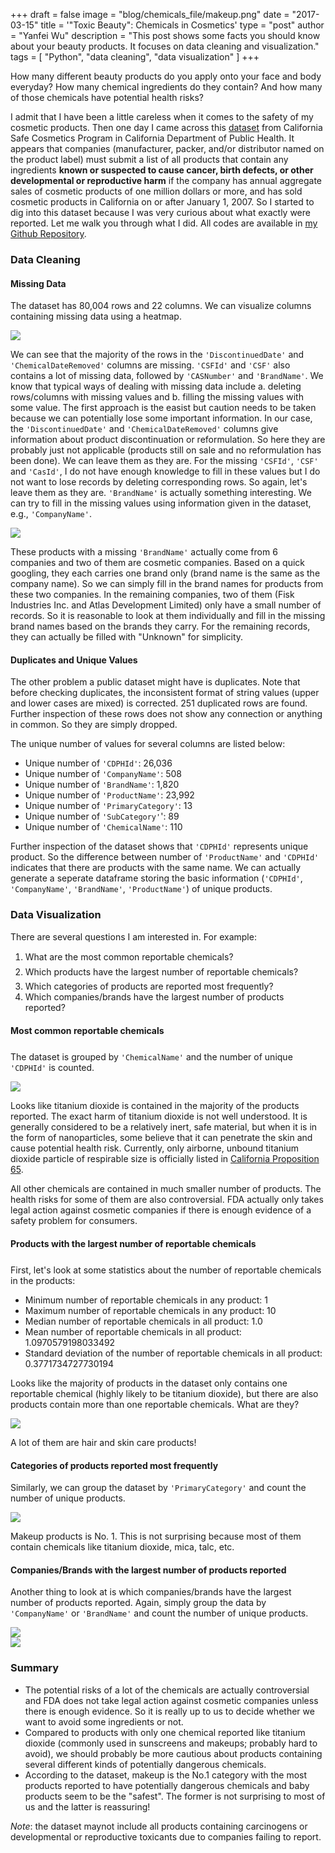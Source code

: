 +++
draft = false
image = "blog/chemicals_file/makeup.png"
date = "2017-03-15"
title = '"Toxic Beauty": Chemicals in Cosmetics'
type = "post"
author = "Yanfei Wu"
description = "This post shows some facts you should know about your beauty products. It focuses on data cleaning and visualization."
tags = [
"Python",
"data cleaning",
"data visualization"
]
+++



How many different beauty products do you apply onto your face and body everyday? How many chemical ingredients do they contain? And how many of those chemicals have potential health risks?   

I admit that I have been a little careless when it comes to the safety of my cosmetic products. Then one day I came across this [dataset](https://www.healthdata.gov/dataset/chemicals-cosmetics) from California Safe Cosmetics Program in California Department of Public Health. It appears that companies (manufacturer, packer, and/or distributor named on the product label) must submit a list of all products that contain any ingredients **known or suspected to cause cancer, birth defects, or other developmental or reproductive harm** if the company has annual aggregate sales of cosmetic products of one million dollars or more, and has sold cosmetic products in California on or after January 1, 2007. So I started to dig into this dataset because I was very curious about what exactly were reported. Let me walk you through what I did. All codes are available in [my Github Repository](https://github.com/yanfei-wu/chemical_cosmetic). 

### Data Cleaning 
#### Missing Data 
The dataset has 80,004 rows and 22 columns. We can visualize columns containing missing data using a heatmap.  

<img src="../chemicals_file/missingdata.png" class="img-responsive" style="display: block; margin: auto;" />

We can see that the majority of the rows in the `'DiscontinuedDate'` and `'ChemicalDateRemoved'` columns are missing. `'CSFId'` and `'CSF'` also contains a lot of missing data, followed by `'CASNumber'` and `'BrandName'`. We know that typical ways of dealing with missing data include a. deleting rows/columns with missing values and b. filling the missing values with some value. The first approach is the easist but caution needs to be taken because we can potentially lose some important information. In our case, the `'DiscontinuedDate'` and `'ChemicalDateRemoved'` columns give information about product discontinuation or reformulation. So here they are probably just not applicable (products still on sale and no reformulation has been done). We can leave them as they are. For the missing `'CSFId'`, `'CSF'` and `'CasId'`, I do not have enough knowledge to fill in these values but I do not want to lose records by deleting corresponding rows. So again, let's leave them as they are. `'BrandName'` is actually something interesting. We can try to fill in the missing values using information given in the dataset, e.g., `'CompanyName'`.

<img src="../chemicals_file/missingdata_company.png" class="img-responsive" style="display: block; margin: auto;" />

These products with a missing `'BrandName'` actually come from 6 companies and two of them are cosmetic companies. Based on a quick googling, they each carries one brand only (brand name is the same as the company name). So we can simply fill in the brand names for products from these two companies. In the remaining companies, two of them (Fisk Industries Inc. and Atlas Development Limited) only have a small number of records. So it is reasonable to look at them individually and fill in the missing brand names based on the brands they carry. For the remaining records, they can actually be filled with "Unknown" for simplicity.


#### Duplicates and Unique Values  
The other problem a public dataset might have is duplicates. Note that before checking duplicates, the inconsistent format of string values (upper and lower cases are mixed) is corrected. 251 duplicated rows are found. Further inspection of these rows does not show any connection or anything in common. So they are simply dropped.   

The unique number of values for several columns are listed below: 

- Unique number of `'CDPHId'`: 26,036 
- Unique number of `'CompanyName'`: 508
- Unique number of `'BrandName'`: 1,820 
- Unique number of `'ProductName'`: 23,992
- Unique number of `'PrimaryCategory'`: 13
- Unique number of `'SubCategory'`': 89
- Unique number of `'ChemicalName'`: 110


Further inspection of the dataset shows that `'CDPHId'` represents unique product. So the difference between number of `'ProductName'` and `'CDPHId'` indicates that there are products with the same name. We can actually generate a seperate dataframe storing the basic information (`'CDPHId'`, `'CompanyName'`, `'BrandName'`, `'ProductName'`) of unique products.   


### Data Visualization  

There are several questions I am interested in. For example:  
1. What are the most common reportable chemicals?  
2. Which products have the largest number of reportable chemicals?  
3. Which categories of products are reported most frequently?  
4. Which companies/brands have the largest number of products reported?  
 

#### Most common reportable chemicals    

The dataset is grouped by `'ChemicalName'` and the number of unique `'CDPHId'` is counted.  

<img src="../chemicals_file/most_common_chemical.png" class="img-responsive" style="display: block; margin: auto;" />  

Looks like titanium dioxide is contained in the majority of the products reported. The exact harm of titanium dioxide is not well understood. It is generally considered to be a relatively inert, safe material, but when it is in the form of nanoparticles, some believe that it can penetrate the skin and cause potential health risk. Currently, only airborne, unbound titanium dioxide particle of respirable size is officially listed in [California Proposition 65](https://oehha.ca.gov/proposition-65/about-proposition-65). 

All other chemicals are contained in much smaller number of products. The health risks for some of them are also controversial. FDA actually only takes legal action against cosmetic companies if there is enough evidence of a safety problem for consumers.   

#### Products with the largest number of reportable chemicals

First, let's look at some statistics about the number of reportable chemicals in the products:    
- Minimum number of reportable chemicals in any product: 1  
- Maximum number of reportable chemicals in any product: 10  
- Median number of reportable chemicals in all product: 1.0  
- Mean number of reportable chemicals in all product: 1.0970579198033492  
- Standard deviation of the number of reportable chemicals in all product: 0.3771734727730194    

Looks like the majority of products in the dataset only contains one reportable chemical (highly likely to be titanium dioxide), but there are also products contain more than one reportable chemicals. What are they?  

<img src="../chemicals_file/top_product.png" class="img-responsive" style="display: block; margin: auto;" /> 

A lot of them are hair and skin care products!   

#### Categories of products reported most frequently    

Similarly, we can group the dataset by `'PrimaryCategory'` and count the number of unique products. 

<img src="../chemicals_file/category.png" class="img-responsive" style="display: block; margin: auto;" /> 

Makeup products is No. 1. This is not surprising because most of them contain chemicals like titanium dioxide, mica, talc, etc.   

#### Companies/Brands with the largest number of products reported 

Another thing to look at is which companies/brands have the largest number of products reported. Again, simply group the data by `'CompanyName'` or `'BrandName'` and count the number of unique products.  

<img src="../chemicals_file/company.png" class="img-responsive" style="display: block; margin: auto;" />   
<img src="../chemicals_file/brand.png" class="img-responsive" style="display: block; margin: auto;" /> 


### Summary

- The potential risks of a lot of the chemicals are actually controversial and FDA does not take legal action against cosmetic companies unless there is enough evidence. So it is really up to us to decide whether we want to avoid some ingredients or not.  
- Compared to products with only one chemical reported like titanium dioxide (commonly used in sunscreens and makeups; probably hard to avoid), we should probably be more cautious about products containing several different kinds of potentially dangerous chemicals.  
- According to the dataset, makeup is the No.1 category with the most products reported to have potentially dangerous chemicals and baby products seem to be the "safest". The former is not surprising to most of us and the latter is reassuring!  


*Note*: the dataset maynot include all products containing carcinogens or developmental or reproductive toxicants due to companies failing to report. 

